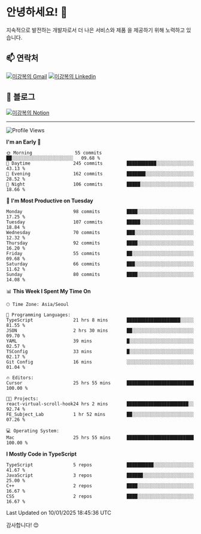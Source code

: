 # 안녕하세요! 👋

지속적으로 발전하는 개발자로서 더 나은 서비스와 제품
을 제공하기 위해 노력하고 있습니다.

## 📫 연락처
[![이강복의 Gmail](https://img.shields.io/badge/Gmail-D14836?style=for-the-badge&logo=gmail&logoColor=white)](mailto:pmmm114@gmail.com)
[![이강복의 Linkedin](https://img.shields.io/badge/LinkedIn-0077B5?style=for-the-badge&logo=linkedin&logoColor=white)](https://www.linkedin.com/in/lkb0297)

## 📝 블로그
[![이강복의 Notion](https://img.shields.io/badge/Notion-000000?style=for-the-badge&logo=notion&logoColor=white)](https://pmmm114.notion.site/)

---
<!--START_SECTION:waka-->
![Profile Views](http://img.shields.io/badge/Profile%20Views-0-blue)

**I'm an Early 🐤** 

```text
🌞 Morning                55 commits          ██░░░░░░░░░░░░░░░░░░░░░░░   09.68 % 
🌆 Daytime                245 commits         ███████████░░░░░░░░░░░░░░   43.13 % 
🌃 Evening                162 commits         ███████░░░░░░░░░░░░░░░░░░   28.52 % 
🌙 Night                  106 commits         █████░░░░░░░░░░░░░░░░░░░░   18.66 % 
```
📅 **I'm Most Productive on Tuesday** 

```text
Monday                   98 commits          ████░░░░░░░░░░░░░░░░░░░░░   17.25 % 
Tuesday                  107 commits         █████░░░░░░░░░░░░░░░░░░░░   18.84 % 
Wednesday                70 commits          ███░░░░░░░░░░░░░░░░░░░░░░   12.32 % 
Thursday                 92 commits          ████░░░░░░░░░░░░░░░░░░░░░   16.20 % 
Friday                   55 commits          ██░░░░░░░░░░░░░░░░░░░░░░░   09.68 % 
Saturday                 66 commits          ███░░░░░░░░░░░░░░░░░░░░░░   11.62 % 
Sunday                   80 commits          ████░░░░░░░░░░░░░░░░░░░░░   14.08 % 
```


📊 **This Week I Spent My Time On** 

```text
🕑︎ Time Zone: Asia/Seoul

💬 Programming Languages: 
TypeScript               21 hrs 8 mins       ████████████████████░░░░░   81.55 % 
JSON                     2 hrs 30 mins       ██░░░░░░░░░░░░░░░░░░░░░░░   09.70 % 
YAML                     39 mins             █░░░░░░░░░░░░░░░░░░░░░░░░   02.57 % 
TSConfig                 33 mins             █░░░░░░░░░░░░░░░░░░░░░░░░   02.17 % 
Git Config               16 mins             ░░░░░░░░░░░░░░░░░░░░░░░░░   01.04 % 

🔥 Editors: 
Cursor                   25 hrs 55 mins      █████████████████████████   100.00 % 

🐱‍💻 Projects: 
react-virtual-scroll-hook24 hrs 2 mins       ███████████████████████░░   92.74 % 
FE_Subject_Lab           1 hr 52 mins        ██░░░░░░░░░░░░░░░░░░░░░░░   07.26 % 

💻 Operating System: 
Mac                      25 hrs 55 mins      █████████████████████████   100.00 % 
```

**I Mostly Code in TypeScript** 

```text
TypeScript               5 repos             ██████████░░░░░░░░░░░░░░░   41.67 % 
JavaScript               3 repos             ██████░░░░░░░░░░░░░░░░░░░   25.00 % 
C++                      2 repos             ████░░░░░░░░░░░░░░░░░░░░░   16.67 % 
CSS                      2 repos             ████░░░░░░░░░░░░░░░░░░░░░   16.67 % 
```




 Last Updated on 10/01/2025 18:45:36 UTC
<!--END_SECTION:waka-->

감사합니다! 😊
